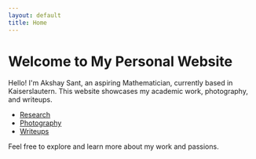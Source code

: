 ```yaml
---
layout: default
title: Home
---
```


# Welcome to My Personal Website

Hello! I'm Akshay Sant, an aspiring Mathematician, currently based in Kaiserslautern. This website showcases my academic work, photography, and writeups.

- [Research](./research)
- [Photography](./photography)
- [Writeups](./writeups)

Feel free to explore and learn more about my work and passions.
